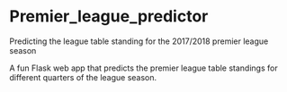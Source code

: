 # Premier_league_predictor
Predicting the league table standing for the 2017/2018 premier league season

A fun Flask web app that predicts the premier league table standings for different quarters of the league season.


